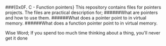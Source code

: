 ###{0x0F. C - Function pointers}
This repository contains files for pointers projects. 
The files are practical description for;
######What are pointers and how to use them.
######What does a pointer point to in virtual memory.
######What does a function pointer point to in virtual memory.

Wise Word; If you spend too much time thinking about a thing, you'll never get it done
